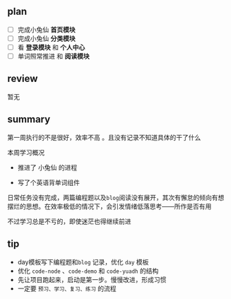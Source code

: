 ## plan

- [ ] 完成小兔仙 **首页模块**
- [ ] 完成小兔仙 **分类模块**
- [ ] 看 **登录模块** 和 **个人中心**
- [ ] 单词照常推进 和 **阅读模块**

## review

暂无

## summary

第一周执行的不是很好，效率不高 。且没有记录不知道具体的干了什么

本周学习概况

- 推进了 小兔仙 的进程

- 写了个英语背单词组件

日常任务没有完成，两篇编程题以及`blog`阅读没有展开，其次有懈怠的倾向有想摆烂的思想。在效率极低的情况下，会引发情绪低落思考——所作是否有用

不过学习总是不亏的，即使迷茫也得继续前进

## tip

- day模板写下编程题和`blog` 记录，优化 `day` 模板
- 优化 `code-node`  、`code-demo`  和 `code-yuadh`  的结构
- 先让项目跑起来，启动是第一步。慢慢改进，形成习惯
- 一定要 `预习、学习、复习、练习` 的流程







## 





























